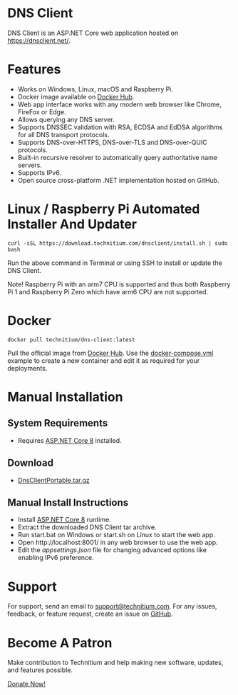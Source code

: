 # DNS Client
DNS Client is an ASP.NET Core web application hosted on https://dnsclient.net/.

# Features
- Works on Windows, Linux, macOS and Raspberry Pi.
- Docker image available on [Docker Hub](https://hub.docker.com/r/technitium/dns-client).
- Web app interface works with any modern web browser like Chrome, FireFox or Edge.
- Allows querying any DNS server.
- Supports DNSSEC validation with RSA, ECDSA and EdDSA algorithms for all DNS transport protocols.
- Supports DNS-over-HTTPS, DNS-over-TLS and DNS-over-QUIC protocols.
- Built-in recursive resolver to automatically query authoritative name servers.
- Supports IPv6.
- Open source cross-platform .NET implementation hosted on GitHub.

# Linux / Raspberry Pi Automated Installer And Updater
```
curl -sSL https://download.technitium.com/dnsclient/install.sh | sudo bash
```
Run the above command in Terminal or using SSH to install or update the DNS Client.

Note! Raspberry Pi with an arm7 CPU is supported and thus both Raspberry Pi 1 and Raspberry Pi Zero which have arm6 CPU are not supported.

# Docker
```
docker pull technitium/dns-client:latest
```
Pull the official image from [Docker Hub](https://hub.docker.com/r/technitium/dns-client). Use the [docker-compose.yml](https://github.com/TechnitiumSoftware/net.dnsclient/blob/master/docker-compose.yml) example to create a new container and edit it as required for your deployments.

# Manual Installation

## System Requirements
- Requires [ASP.NET Core 8](https://dotnet.microsoft.com/en-us/download/dotnet/8.0) installed.

## Download
- [DnsClientPortable.tar.gz](https://go.technitium.com/?id=26)

## Manual Install Instructions
- Install [ASP.NET Core 8](https://dotnet.microsoft.com/en-us/download/dotnet/8.0) runtime.
- Extract the downloaded DNS Client tar archive.
- Run start.bat on Windows or start.sh on Linux to start the web app.
- Open http://localhost:8001/ in any web browser to use the web app.
- Edit the *appsettings.json* file for changing advanced options like enabling IPv6 preference.

# Support
For support, send an email to support@technitium.com. For any issues, feedback, or feature request, create an issue on [GitHub](https://github.com/TechnitiumSoftware/net.dnsclient/issues).

# Become A Patron
Make contribution to Technitium and help making new software, updates, and features possible.

[Donate Now!](https://www.patreon.com/technitium)

